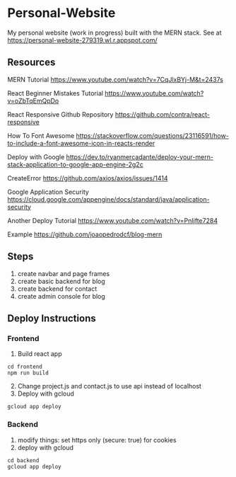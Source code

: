 # Personal-Website
My personal website (work in progress) built with the MERN stack. See at https://personal-website-279319.wl.r.appspot.com/

## Resources

MERN Tutorial
https://www.youtube.com/watch?v=7CqJlxBYj-M&t=2437s

React Beginner Mistakes Tutorial
https://www.youtube.com/watch?v=oZbTqEmQpDo

React Responsive Github Repository
https://github.com/contra/react-responsive

How To Font Awesome
https://stackoverflow.com/questions/23116591/how-to-include-a-font-awesome-icon-in-reacts-render

Deploy with Google
https://dev.to/ryanmercadante/deploy-your-mern-stack-application-to-google-app-engine-2g2c

CreateError
https://github.com/axios/axios/issues/1414

Google Application Security
https://cloud.google.com/appengine/docs/standard/java/application-security

Another Deploy Tutorial 
https://www.youtube.com/watch?v=PnIjfte7284

Example
https://github.com/joaopedrodcf/blog-mern

## Steps
1) create navbar and page frames
2) create basic backend for blog
3) create backend for contact
4) create admin console for blog

## Deploy Instructions
### Frontend
1) Build react app
```
cd frontend
npm run build
```
2) Change project.js and contact.js to use api instead of localhost
3) Deploy with gcloud
```
gcloud app deploy
```
### Backend
1) modify things: set https only (secure: true) for cookies
2) deploy with gcloud
```
cd backend
gcloud app deploy
```
